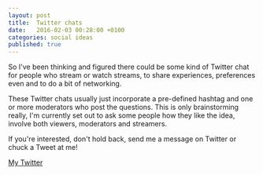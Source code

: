 ```yaml
---
layout: post
title:  Twitter chats
date:   2016-02-03 00:28:00 +0100
categories: social ideas
published: true
---
```

So I've been thinking and figured there could be some kind of Twitter chat for people
who stream or watch streams, to share experiences, preferences even and to do a bit of
networking.

These Twitter chats usually just incorporate a pre-defined hashtag and one or more
moderators who post the questions. This is only brainstorming really, I'm currently
set out to ask some people how they like the idea, involve both viewers, moderators
and streamers.

If you're interested, don't hold back, send me a message on Twitter or chuck a Tweet
at me!

[My Twitter](http://twitter.com/alfreddobradi)
